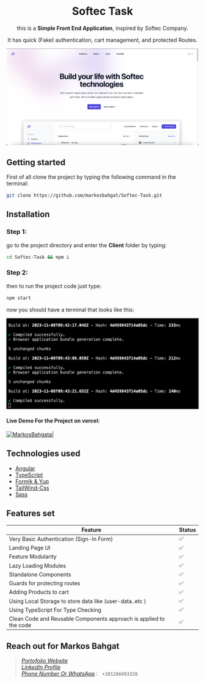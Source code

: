 <div align="center">

# Softec Task

this is a **Simple Front End Application**, inspired by Softec Company.

It has quick (Fake) authentication, cart management, and protected Routes. <br />

</div>

![Client Preview](/src/assets/images/preview.png)

## Getting started

First of all clone the project by typing the following command in the terminal:

```sh
git clone https://github.com/markosbahgat/Softec-Task.git
```

## Installation

### Step 1:

go to the project directory and enter the **Client** folder by typing:

```sh
cd Softec-Task && npm i
```

### Step 2:

then to run the project code just type:

```sh
npm start
```

now you should have a terminal that looks like this:

![Terminal](/src/assets/images/terminal-preview.png)

#### Live Demo For the Project on vercel:

[![MarkosBahgata|](https://static.agilitycms.com/logos/full-logo-black-on-white-vercel_20200827182255_0.png)](https://softec-task.vercel.app/)

## Technologies used

- [Angular](https://angular.io/)
- [TypeScript](https://www.typescriptlang.org/)
- [Formik & Yup](https://www.chartjs.org/)
- [TailWind-Css](https://tailwindcss.com/)
- [Sass](https://sass-lang.com/)

## Features set

| Feature                                                             | Status |
| ------------------------------------------------------------------- | ------ |
| Very Basic Authentication (Sign-In Form)                            | ✅     |
| Landing Page UI                                                     | ✅     |
| Feature Modularity                                                  | ✅     |
| Lazy Loading Modules                                                | ✅     |
| Standalone Components                                               | ✅     |
| Guards for protecting routes                                        | ✅     |
| Adding Products to cart                                             | ✅     |
| Using Local Storage to store data like (user-data..etc )            | ✅     |
| Using TypeScript For Type Checking                                  | ✅     |
| Clean Code and Reusable Components approach is applied to the code  | ✅     |

## Reach out for Markos Bahgat

> [_Portofolio Website_](https://markosbahgat.com)  
> [_LinkedIn Profile_](https://www.linkedin.com/in/markos-bahgat-9a7178216)  
> [_Phone Number Or WhatsApp_]() : ` +201286993320`
